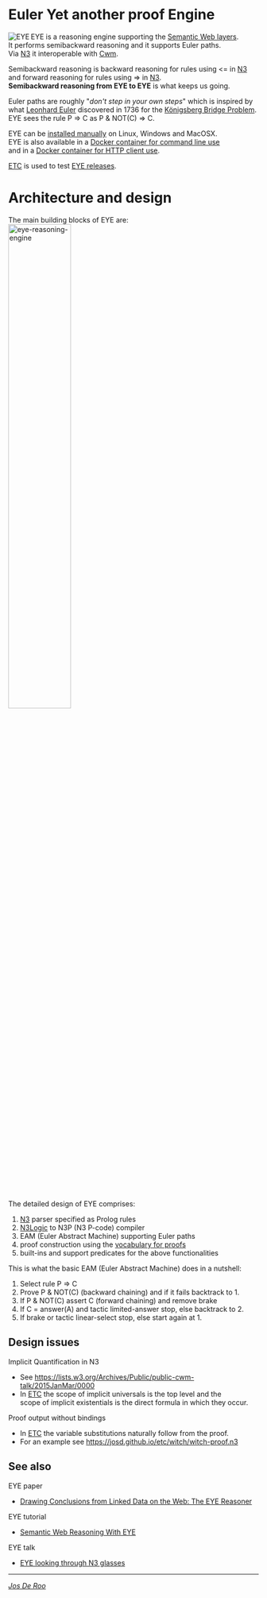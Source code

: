 # Euler Yet another proof Engine

<img align="left" src="https://josd.github.io/images/eye.png" alt="EYE"/> EYE is a reasoning engine supporting the [Semantic Web layers](http://www.w3.org/DesignIssues/diagrams/sweb-stack/2006a).  
It performs semibackward reasoning and it supports Euler paths.  
Via [N3](http://www.w3.org/TeamSubmission/n3/) it interoperable with [Cwm](http://www.w3.org/2000/10/swap/doc/cwm).  

Semibackward reasoning is backward reasoning for rules using <= in [N3](http://www.w3.org/TeamSubmission/n3/)  
and forward reasoning for rules using => in [N3](http://www.w3.org/TeamSubmission/n3/).  
__Semibackward reasoning from EYE to EYE__ is what keeps us going.  

Euler paths are roughly "_don't step in your own steps_" which is inspired by  
what [Leonhard Euler](https://en.wikipedia.org/wiki/Leonhard_Euler) discovered in 1736 for the [Königsberg Bridge Problem](http://mathworld.wolfram.com/KoenigsbergBridgeProblem.html).  
EYE sees the rule P => C as P & NOT(C) => C.  

EYE can be [installed manually](https://github.com/josd/eye/blob/master/INSTALL) on Linux, Windows and MacOSX.  
EYE is also available in a [Docker container for command line use](https://registry.hub.docker.com/u/bdevloed/eye/)  
and in a [Docker container for HTTP client use](https://registry.hub.docker.com/u/bdevloed/eyeserver/).  

[ETC](https://github.com/josd/etc) is used to test [EYE releases](https://github.com/josd/eye/blob/master/RELEASE).  

# Architecture and design

The main building blocks of EYE are:  
<img src="https://josd.github.io/images/eye-reasoning-engine.png" width="50%" height="50%" alt="eye-reasoning-engine"/>  

The detailed design of EYE comprises:
1. [N3](http://www.w3.org/TeamSubmission/n3/) parser specified as Prolog rules  
2. [N3Logic](http://www.w3.org/DesignIssues/N3Logic) to N3P (N3 P-code) compiler  
3. EAM (Euler Abstract Machine) supporting Euler paths  
4. proof construction using the [vocabulary for proofs](http://www.w3.org/2000/10/swap/reason.n3)  
5. built-ins and support predicates for the above functionalities  

This is what the basic EAM (Euler Abstract Machine) does in a nutshell:
1. Select rule P => C  
2. Prove P & NOT(C) (backward chaining) and if it fails backtrack to 1.  
3. If P & NOT(C) assert C (forward chaining) and remove brake  
4. If C = answer(A) and tactic limited-answer stop, else backtrack to 2.  
5. If brake or tactic linear-select stop, else start again at 1.  

## Design issues

Implicit Quantification in N3
* See https://lists.w3.org/Archives/Public/public-cwm-talk/2015JanMar/0000  
* In [ETC](https://github.com/josd/etc) the scope of implicit universals is the top level and the  
  scope of implicit existentials is the direct formula in which they occur.  

Proof output without bindings
* In [ETC](https://github.com/josd/etc) the variable substitutions naturally follow from the proof.  
* For an example see https://josd.github.io/etc/witch/witch-proof.n3  

## See also

EYE paper
* [Drawing Conclusions from Linked Data on the Web: The EYE Reasoner](http://online.qmags.com/ISW0515?cid=3244717&eid=19361&pg=25#pg25&mode2)

EYE tutorial
* [Semantic Web Reasoning With EYE](http://n3.restdesc.org/)

EYE talk
* [EYE looking through N3 glasses](http://www.agfa.com/w3c/Talks/2012/04swig/)

---
[_Jos De Roo_](https://josd.github.io/)
